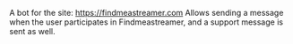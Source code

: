 A bot for the site: https://findmeastreamer.com
Allows sending a message when the user participates in Findmeastreamer, and a support message is sent as well.
